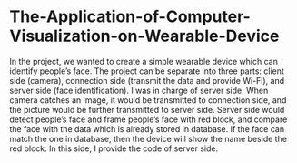 # The-Application-of-Computer-Visualization-on-Wearable-Device
In the project, we wanted to create a simple wearable device which can identify people’s face. The project can be separate into three parts: client side (camera), connection side (transmit the data and provide Wi-Fi), and server side (face identification). I was in charge of server side. When camera catches an image, it would be transmitted to connection side, and the picture would be further transmitted to server side. Server side would detect people’s face and frame people’s face with red block, and compare the face with the data which is already stored in database. If the face can match the one in database, then the device will show the name beside the red block.
In this side, I provide the code of server side.
